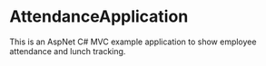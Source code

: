 # AttendanceApplication
 This is an AspNet C# MVC example application to show employee attendance and lunch tracking.

